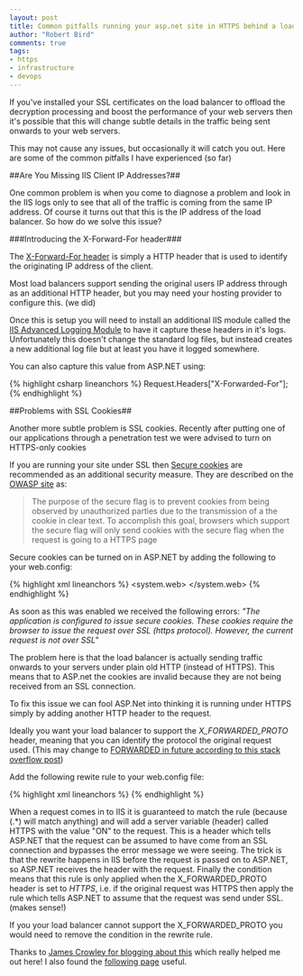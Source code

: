 ```yaml
--- 
layout: post
title: Common pitfalls running your asp.net site in HTTPS behind a load balancer
author: "Robert Bird"
comments: true
tags:
- https
- infrastructure
- devops
---
```


If you've installed your SSL certificates on the load balancer to offload the decryption processing and boost the performance of your web servers then it's possible that this will change subtle details in the traffic being sent onwards to your web servers.

This may not cause any issues, but occasionally it will catch you out. Here are some of the common pitfalls I have experienced (so far)

##Are You Missing IIS Client IP Addresses?##

One common problem is when you come to diagnose a problem and look in the IIS logs only to see that all of the traffic is coming from the same IP address. Of course it turns out that this is the IP address of the load balancer. So how do we solve this issue?

###Introducing the X-Forward-For header###

The [X-Forward-For header](http://en.wikipedia.org/wiki/X-Forwarded-For) is simply a HTTP header that is used to identify the originating IP address of the client.

Most load balancers support sending the original users IP address through as an additional HTTP header, but you may need your hosting provider to configure this. (we did)

Once this is setup you will need to install an additional IIS module called the [IIS Advanced Logging Module](http://www.iis.net/learn/extensions/advanced-logging-module/advanced-logging-for-iis-custom-logging) to have it capture these headers in it's logs. Unfortunately this doesn't change the standard log files, but instead creates a new additional log file but at least you have it logged somewhere.

You can also capture this value from ASP.NET using:

{% highlight csharp lineanchors %}
Request.Headers["X-Forwarded-For"];
{% endhighlight %}

##Problems with SSL Cookies##

Another more subtle problem is SSL cookies. Recently after putting one of our applications through a penetration test we were advised to turn on HTTPS-only cookies 

If you are running your site under SSL then [Secure cookies](http://en.wikipedia.org/wiki/HTTP_cookie#Secure_cookie) are recommended as an additional security measure. They are described on the [OWASP site](https://www.owasp.org/index.php/SecureFlag) as:

> The purpose of the secure flag is to prevent cookies from being observed by unauthorized parties due to the transmission of a the cookie in clear text. To accomplish this goal, browsers which support the secure flag will only send cookies with the secure flag when the request is going to a HTTPS page

Secure cookies can be turned on in ASP.NET by adding the following to your web.config:

{% highlight xml lineanchors %}
<system.web>
  <httpCookies requireSSL="true" httpOnlyCookies="true" />
</system.web>
{% endhighlight %}

As soon as this was enabled we received the following errors: _"The application is configured to issue secure cookies. These cookies require the browser to issue the request over SSL (https protocol). However, the current request is not over SSL"_

The problem here is that the load balancer is actually sending traffic onwards to your servers under plain old HTTP (instead of HTTPS).
This means that to ASP.net the cookies are invalid because they are not being received from an SSL connection. 

To fix this issue we can fool ASP.Net into thinking it is running under HTTPS simply by adding another HTTP header to the request.

Ideally you want your load balancer to support the _X_FORWARDED_PROTO_ header, meaning that you can identify the protocol the original request used. (This may change to [FORWARDED in future according to this stack overflow post](http://stackoverflow.com/questions/13111080/what-is-a-full-specification-of-x-forwarded-proto-http-header))

Add the following rewite rule to your web.config file: 

{% highlight xml lineanchors %}
<rewrite>
    <allowedServerVariables>
        <add name="HTTPS" />
        <add name="X-FORWARDED-PROTO" />
    </allowedServerVariables>
    <rewriteMaps>
    </rewriteMaps>
    <globalRules>
        <rule name="HTTPS ReWrite" stopProcessing="true">
            <match url="(.*)" />
            <serverVariables>
                <set name="HTTPS" value="on" />
            </serverVariables>
            <action type="Rewrite" url="{R:1}" />
            <conditions logicalGrouping="MatchAny">
                <add input="{HTTP_X_FORWARDED_PROTO}" pattern="https" />
            </conditions>
        </rule>
    </globalRules>
</rewrite>
{% endhighlight %}

When a request comes in to IIS it is guaranteed to match the rule (because (.*) will match anything) and will add a server variable (header) called HTTPS with the value "ON" to the request. This is a header which tells ASP.NET that the request can be assumed to have come from an SSL connection and bypasses the error message we were seeing. The trick is that the rewrite happens in IIS before the request is passed on to ASP.NET, so ASP.NET receives the header with the request. Finally the condition means that this rule is only applied when the X_FORWARDED_PROTO header is set to _HTTPS_, i.e. if the original request was HTTPS then apply the rule which tells ASP.NET to assume that the request was send under SSL. (makes sense!)

If you your load balancer cannot support the X_FORWARDED_PROTO you would need to remove the condition in the rewrite rule.

Thanks to [James Crowley for blogging about this]([http://www.jamescrowley.co.uk/2014/03/07/ssl-termination-and-secure-cookiesrequiressl-with-asp-net-forms-authentication/) which really helped me out here! I also found the [following page](http://forums.iis.net/t/1178094.aspx?Rewriting+HTTPS+variable+based+on+value+of+X+Forwarded+Proto) useful.






